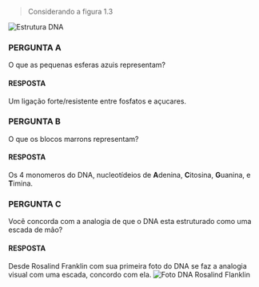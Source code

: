 > Considerando a figura 1.3

![Estrutura DNA](https://pbs.twimg.com/media/D5po2QHXoAAkGfd?format=jpg&name=medium)

### PERGUNTA A

O que as pequenas esferas azuis representam?

#### RESPOSTA

Um ligação forte/resistente entre fosfatos e açucares.

### PERGUNTA B

O que os blocos marrons representam?

#### RESPOSTA

Os 4 monomeros do DNA, nucleotídeios de **A**denina, **C**itosina, **G**uanina, e **T**imina.

### PERGUNTA C

Você concorda com a analogia de que o DNA esta estruturado como uma escada de mão? 

#### RESPOSTA

Desde Rosalind Franklin com sua primeira foto do DNA se faz a analogia visual com uma escada, concordo com ela.
![Foto DNA Rosalind Flanklin](https://encrypted-tbn0.gstatic.com/images?q=tbn%3AANd9GcT112mYsoraec0Zzzee9NY3g6c8mhjFXxi5q16ePx6orhOKEcE3)
